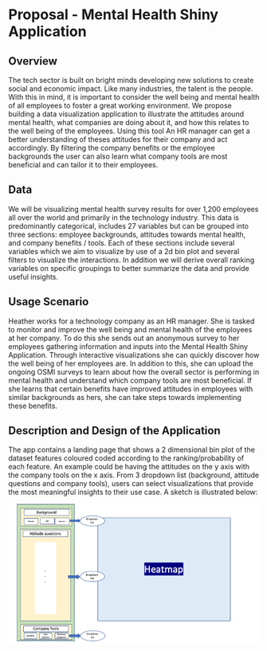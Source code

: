 # Proposal - Mental Health Shiny Application

## Overview
The tech sector is built on bright minds developing new solutions to create social and economic impact. Like many industries, the talent is the people. With this in mind, it is important to consider the well being and mental health of all employees to foster a great working environment.  We propose building a data visualization application to illustrate the attitudes around mental health, what companies are doing about it, and how this relates to the well being of the employees. Using this tool An HR manager can get a better understanding of theses attitudes for their company and act accordingly. By filtering the company benefits or the employee backgrounds the user can also learn what company tools are most beneficial and can tailor it to their employees.

## Data
We will be visualizing mental health survey results for over 1,200 employees all over the world and primarily in the technology industry. This data is predominantly categorical, includes 27 variables but can be grouped into three sections: employee backgrounds, attitudes towards mental health, and company benefits / tools. Each of these sections include several variables which we aim to visualize by use of a 2d bin plot and several filters to visualize the interactions. In addition we will derive overall ranking variables on specific groupings to better summarize the data and provide useful insights.

## Usage Scenario
Heather works for a technology company as an HR manager. She is tasked to monitor and improve the well being and mental health of the employees at her company. To do this she sends out an anonymous survey to her employees gathering information and inputs into the Mental Health Shiny Application. Through interactive visualizations she can quickly discover how the well being of her employees are. In addition to this, she can upload the ongoing OSMI surveys to learn about how the overall sector is performing in mental health and understand which company tools are most beneficial. If she learns that certain benefits have improved attitudes in employees with similar backgrounds as hers, she can take steps towards implementing these benefits.

## Description and Design of the Application
The app contains a landing page that shows a 2 dimensional bin plot of the dataset features coloured coded according to the ranking/probability of each feature. An example could be having the attitudes on the y axis with the company tools on the x axis. From 3 dropdown list (background, attitude questions and company tools), users can select visualizations that provide the most meaningful insights to their use case. A sketch is illustrated below:

![](proposal_app_sketch.png)
